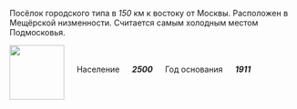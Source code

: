 <!--2021-11-25 00:22:22-->
Посёлок городского типа в *150* км к востоку от Москвы.
Расположен в Мещёрской низменности. Считается самым холодным местом Подмосковья.

<img src="/posts/Места Подмосковья/Cherusti.png" align="middle" width="96px"> &emsp; 
Население &emsp; ***2500*** &emsp;
Год основания &emsp; ***1911***
